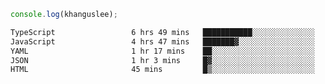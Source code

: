 ```js
console.log(khanguslee);
```

<!--START_SECTION:waka-->

```txt
TypeScript                 6 hrs 49 mins   ███████████░░░░░░░░░░░░░░   43.42 %
JavaScript                 4 hrs 47 mins   ███████▓░░░░░░░░░░░░░░░░░   30.49 %
YAML                       1 hr 17 mins    ██░░░░░░░░░░░░░░░░░░░░░░░   08.25 %
JSON                       1 hr 3 mins     █▓░░░░░░░░░░░░░░░░░░░░░░░   06.75 %
HTML                       45 mins         █▒░░░░░░░░░░░░░░░░░░░░░░░   04.78 %
```

<!--END_SECTION:waka-->

<!--
**khanguslee/khanguslee** is a ✨ _special_ ✨ repository because its `README.md` (this file) appears on your GitHub profile.

Here are some ideas to get you started:

- 🔭 I’m currently working on ...
- 🌱 I’m currently learning ...
- 👯 I’m looking to collaborate on ...
- 🤔 I’m looking for help with ...
- 💬 Ask me about ...
- 📫 How to reach me: ...
- 😄 Pronouns: ...
- ⚡ Fun fact: ...
-->
